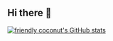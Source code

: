 ## Hi there 👋

[![friendly coconut's GitHub stats](https://github-readme-stats.vercel.app/api?username=friendlycoconut)](https://github.com/friendlycoconut/github-readme-stats)

<!--
**friendlycoconut/friendlycoconut** is a ✨ _special_ ✨ repository because its `README.md` (this file) appears on your GitHub profile.

Here are some ideas to get you started:

- 🔭 I’m currently working on ...
- 🌱 I’m currently learning ...
- 👯 I’m looking to collaborate on ...
- 🤔 I’m looking for help with ...
- 💬 Ask me about ...
- 📫 How to reach me: ...
- 😄 Pronouns: ...
- ⚡ Fun fact: ...
-->
